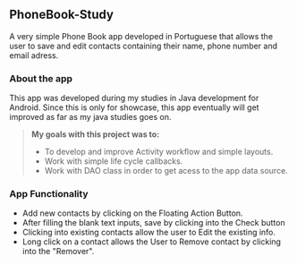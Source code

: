 ## PhoneBook-Study

A very simple Phone Book app developed in Portuguese that allows the user to save and edit contacts containing 
their name, phone number and email adress.

### About the app

This app was developed during my studies in Java development for Android.
Since this is only for showcase, this app eventually will get improved as far as my java studies goes on. 


>**My goals with this project was to:**
>- To develop and improve Activity workflow and simple layouts.
>- Work with simple life cycle callbacks.
>- Work with DAO class in order to get acess to the app data source.


### App Functionality

* Add new contacts by clicking on the Floating Action Button.
* After filling the blank text inputs, save by clicking into the Check button
* Clicking into existing contacts allow the user to Edit the existing info.
* Long click on a contact allows the User to Remove contact by clicking into the "Remover".
